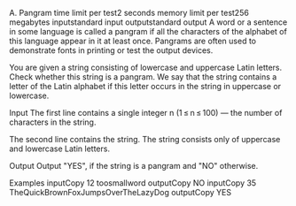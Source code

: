 A. Pangram
time limit per test2 seconds
memory limit per test256 megabytes
inputstandard input
outputstandard output
A word or a sentence in some language is called a pangram if all the characters of the alphabet of this language appear in it at least once. Pangrams are often used to demonstrate fonts in printing or test the output devices.

You are given a string consisting of lowercase and uppercase Latin letters. Check whether this string is a pangram. We say that the string contains a letter of the Latin alphabet if this letter occurs in the string in uppercase or lowercase.

Input
The first line contains a single integer n (1 ≤ n ≤ 100) — the number of characters in the string.

The second line contains the string. The string consists only of uppercase and lowercase Latin letters.

Output
Output "YES", if the string is a pangram and "NO" otherwise.

Examples
inputCopy
12
toosmallword
outputCopy
NO
inputCopy
35
TheQuickBrownFoxJumpsOverTheLazyDog
outputCopy
YES